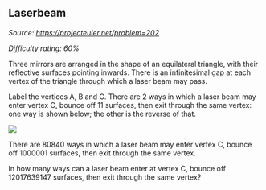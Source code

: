Laserbeam
---------

*Source: https://projecteuler.net/problem=202*


*Difficulty rating: 60%*

Three mirrors are arranged in the shape of an equilateral triangle, with
their reflective surfaces pointing inwards. There is an infinitesimal
gap at each vertex of the triangle through which a laser beam may pass.

Label the vertices A, B and C. There are 2 ways in which a laser beam
may enter vertex C, bounce off 11 surfaces, then exit through the same
vertex: one way is shown below; the other is the reverse of that.

![](project/images/p201_laserbeam.gif)

There are 80840 ways in which a laser beam may enter vertex C, bounce
off 1000001 surfaces, then exit through the same vertex.

In how many ways can a laser beam enter at vertex C, bounce off
12017639147 surfaces, then exit through the same vertex?

